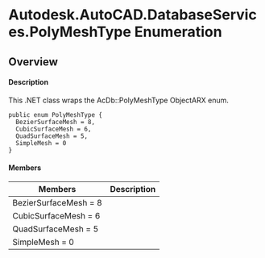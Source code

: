 # Autodesk.AutoCAD.DatabaseServices.PolyMeshType Enumeration

## Overview

#### Description
This .NET class wraps the AcDb::PolyMeshType ObjectARX enum.
```text
public enum PolyMeshType {
  BezierSurfaceMesh = 8,
  CubicSurfaceMesh = 6,
  QuadSurfaceMesh = 5,
  SimpleMesh = 0
}
```

#### Members
| Members | Description |
| --- | --- |
| BezierSurfaceMesh = 8 |
| CubicSurfaceMesh = 6 |
| QuadSurfaceMesh = 5 |
| SimpleMesh = 0 |